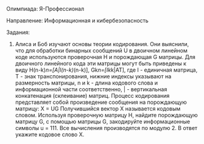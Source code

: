 Олимпиада: Я-Профессионал

Направление: Информационная и кибербезопасность

Задания:

1) Алиса и Боб изучают основы теории кодирования. Они выяснили, что для обработки бинарных сообщений U в двоичном 
линейном коде используются проверочная H и порождающая G матрицы. Для двоичного линейного кода эти матрицы могут
быть приведены к виду H(n-k)*n=[A|I(n-k)*(n-k)], Gk*n=[Ik*k|AT], где I - единичная матрица, T - знак транспонирования,
нижние индексы указывают на размерность матрицы, n и k - длина кодового слова и информационной части соответственно,
| - вертикальная конкатенация (склеивание) матриц. Процесс кодирования представляет собой произведение сообщения
на порождающую матрицу: X = UG
Получившийся вектор X называется кодовым словом.
Используя проверочную матрицу H, найдите порождающую матрицу G, с помощью матрицы G, закодируйте информационные
символы u = 111. Все вычисления производятся по модулю 2. В ответ укажите кодовое слово X.
